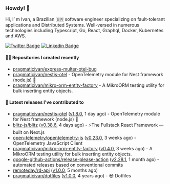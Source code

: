 ### Howdy! 🤠

Hi, I’ m Ivan, a Brazilian 🇧🇷 software engineer specializing on fault-tolerant applications and Distributed Systems. Well-versed in numerous technologies including Typescript, Go, React, Graphql, Docker, Kubernetes and AWS.

[![Twitter Badge](https://img.shields.io/badge/-@pragmaticivan-1ca0f1?style=flat&labelColor=1ca0f1&logo=twitter&logoColor=white&link=https://twitter.com/pragmaticivan)](https://twitter.com/pragmaticivan)
[![Linkedin Badge](https://img.shields.io/badge/-LinkedIn-blue?style=flat&logo=Linkedin&logoColor=white&link=https://www.linkedin.com/in/pragmaticivan/)](https://www.linkedin.com/in/pragmaticivan/)


#### 👨‍💻 Repositories I created recently

- [pragmaticivan/express-multer-otel-bug](https://github.com/pragmaticivan/express-multer-otel-bug)
- [pragmaticivan/nestjs-otel](https://github.com/pragmaticivan/nestjs-otel) - OpenTelemetry module for Nest framework (node.js)  🔭
- [pragmaticivan/mikro-orm-entity-factory](https://github.com/pragmaticivan/mikro-orm-entity-factory) - A MikroORM testing utility for bulk inserting entity objects.

#### 🚀 Latest releases I've contributed to

- [pragmaticivan/nestjs-otel](https://github.com/pragmaticivan/nestjs-otel) ([v1.8.0](https://github.com/pragmaticivan/nestjs-otel/releases/tag/v1.8.0), 1 day ago) - OpenTelemetry module for Nest framework (node.js)  🔭
- [blitz-js/blitz](https://github.com/blitz-js/blitz) ([v0.38.6](https://github.com/blitz-js/blitz/releases/tag/v0.38.6), 4 days ago) - ⚡️The Fullstack React Framework — built on Next.js
- [open-telemetry/opentelemetry-js](https://github.com/open-telemetry/opentelemetry-js) ([v0.23.0](https://github.com/open-telemetry/opentelemetry-js/releases/tag/v0.23.0), 3 weeks ago) - OpenTelemetry JavaScript Client
- [pragmaticivan/mikro-orm-entity-factory](https://github.com/pragmaticivan/mikro-orm-entity-factory) ([v0.4.0](https://github.com/pragmaticivan/mikro-orm-entity-factory/releases/tag/v0.4.0), 3 weeks ago) - A MikroORM testing utility for bulk inserting entity objects.
- [google-github-actions/release-please-action](https://github.com/google-github-actions/release-please-action) ([v2.28.1](https://github.com/google-github-actions/release-please-action/releases/tag/v2.28.1), 1 month ago) - automated releases based on conventional commits
- [remoteday/rd-api](https://github.com/remoteday/rd-api) ([v1.0.0](https://github.com/remoteday/rd-api/releases/tag/v1.0.0), 5 months ago)
- [pragmaticivan/dotfiles](https://github.com/pragmaticivan/dotfiles) ([v1.0.0](https://github.com/pragmaticivan/dotfiles/releases/tag/v1.0.0), 4 years ago) - :sunglasses: Dotfiles
